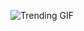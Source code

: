 
<!-- GIF_SECTION -->
![Trending GIF](https://media4.giphy.com/media/v1.Y2lkPThiYjIxNzcyNW82cW8wamFnb3VhcnN6Mmo3cHN2amhmNXI3b3c3dTh0bDJpdnQ2aSZlcD12MV9naWZzX3NlYXJjaCZjdD1n/GtZbEjCA68cR37dXBy/giphy.gif)
<!-- END_GIF_SECTION -->
